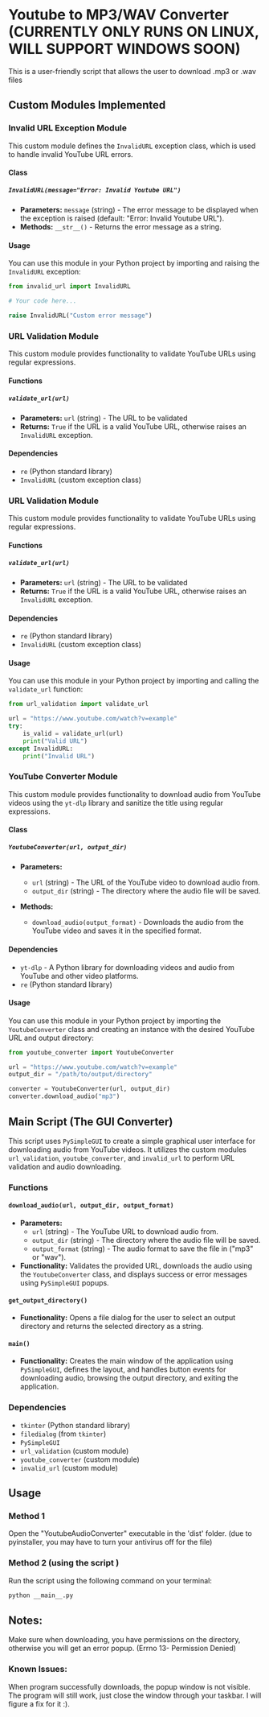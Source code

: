 # Youtube to MP3/WAV Converter (CURRENTLY ONLY RUNS ON LINUX, WILL SUPPORT WINDOWS SOON)

This is a user-friendly script that allows the user to download .mp3 or .wav files

## Custom Modules Implemented

### Invalid URL Exception Module

This custom module defines the `InvalidURL` exception class, which is used to handle invalid YouTube URL errors.

#### Class

##### `InvalidURL(message="Error: Invalid Youtube URL")`

- **Parameters:** `message` (string) - The error message to be displayed when the exception is raised (default: "Error: Invalid Youtube URL").
- **Methods:** `__str__()` - Returns the error message as a string.

#### Usage

You can use this module in your Python project by importing and raising the `InvalidURL` exception:

```python
from invalid_url import InvalidURL

# Your code here...

raise InvalidURL("Custom error message")
```

### URL Validation Module

This custom module provides functionality to validate YouTube URLs using regular expressions.

#### Functions

##### `validate_url(url)`

- **Parameters:** `url` (string) - The URL to be validated
- **Returns:** `True` if the URL is a valid YouTube URL, otherwise raises an `InvalidURL` exception.

#### Dependencies

- `re` (Python standard library)
- `InvalidURL` (custom exception class)

### URL Validation Module

This custom module provides functionality to validate YouTube URLs using regular expressions.

#### Functions

##### `validate_url(url)`

- **Parameters:** `url` (string) - The URL to be validated
- **Returns:** `True` if the URL is a valid YouTube URL, otherwise raises an `InvalidURL` exception.

#### Dependencies

- `re` (Python standard library)
- `InvalidURL` (custom exception class)

#### Usage

You can use this module in your Python project by importing and calling the `validate_url` function:

```python
from url_validation import validate_url

url = "https://www.youtube.com/watch?v=example"
try:
    is_valid = validate_url(url)
    print("Valid URL")
except InvalidURL:
    print("Invalid URL")
```
### YouTube Converter Module

This custom module provides functionality to download audio from YouTube videos using the `yt-dlp` library and sanitize the title using regular expressions.

#### Class

##### `YoutubeConverter(url, output_dir)`

- **Parameters:**
  - `url` (string) - The URL of the YouTube video to download audio from.
  - `output_dir` (string) - The directory where the audio file will be saved.

- **Methods:**
  - `download_audio(output_format)` - Downloads the audio from the YouTube video and saves it in the specified format.

#### Dependencies

- `yt-dlp` - A Python library for downloading videos and audio from YouTube and other video platforms.
- `re` (Python standard library)

#### Usage

You can use this module in your Python project by importing the `YoutubeConverter` class and creating an instance with the desired YouTube URL and output directory:

```python
from youtube_converter import YoutubeConverter

url = "https://www.youtube.com/watch?v=example"
output_dir = "/path/to/output/directory"

converter = YoutubeConverter(url, output_dir)
converter.download_audio("mp3")
```

## Main Script (The GUI Converter)
This script uses `PySimpleGUI` to create a simple graphical user interface for downloading audio from YouTube videos. It utilizes the custom modules `url_validation`, `youtube_converter`, and `invalid_url` to perform URL validation and audio downloading.

### Functions

#### `download_audio(url, output_dir, output_format)`

- **Parameters:**
  - `url` (string) - The YouTube URL to download audio from.
  - `output_dir` (string) - The directory where the audio file will be saved.
  - `output_format` (string) - The audio format to save the file in ("mp3" or "wav").
- **Functionality:** Validates the provided URL, downloads the audio using the `YoutubeConverter` class, and displays success or error messages using `PySimpleGUI` popups.

#### `get_output_directory()`

- **Functionality:** Opens a file dialog for the user to select an output directory and returns the selected directory as a string.

#### `main()`

- **Functionality:** Creates the main window of the application using `PySimpleGUI`, defines the layout, and handles button events for downloading audio, browsing the output directory, and exiting the application.

### Dependencies

- `tkinter` (Python standard library)
- `filedialog` (from `tkinter`)
- `PySimpleGUI`
- `url_validation` (custom module)
- `youtube_converter` (custom module)
- `invalid_url` (custom module)

## Usage

### Method 1
Open the "YoutubeAudioConverter" executable in the 'dist' folder. (due to pyinstaller, you may have to turn your antivirus 
off for the file)

### Method 2 (using the script )
Run the script using the following command on your terminal:

```bash
python __main__.py
```
## Notes:
Make sure when downloading, you have permissions on the directory, 
otherwise you will get an error popup. (Errno 13- Permission Denied)
### Known Issues:
When program successfully downloads, the popup window is not visible.
The program will still work, just close the window through your taskbar.
I will figure a fix for it :).






